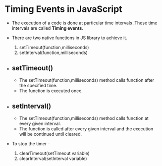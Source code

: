 # Timing Events in JavaScript
- The execution of a code is done at particular time intervals .These time intervals are called **Timing events**.
- There are two native functions in JS library to achieve it. 

    1. setTimeout(function,milliseconds)
    2. setInterval(function,milliseconds)
- ## setTimeout()
  - The setTimeout(function,milliseconds) method calls function after the specified time.
  - The function is executed once.
- ## setInterval()
  - The setTimeout(function,milliseconds) method calls function at every given interval.
  - The function is called after every given interval and the execution will be continued until cleared.
- To stop the timer - 
  1. clearTimeout(setTimeout variable)
  2. clearInterval(setInterval variable)
 